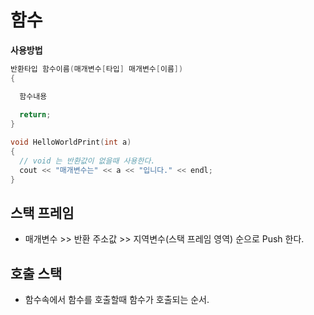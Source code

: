 # 함수

**사용방법**
```C++
반환타입 함수이름(매개변수[타입] 매개변수[이름])
{

  함수내용
  
  return;
}
```
```C++
void HelloWorldPrint(int a)
{
  // void 는 반환값이 없을때 사용한다.
  cout << "매개변수는" << a << "입니다." << endl;
}
```
## 스택 프레임
- 매개변수 >> 반환 주소값 >> 지역변수(스택 프레임 영역) 순으로 Push 한다.
## 호출 스택
- 함수속에서 함수를 호출할때 함수가 호출되는 순서.

